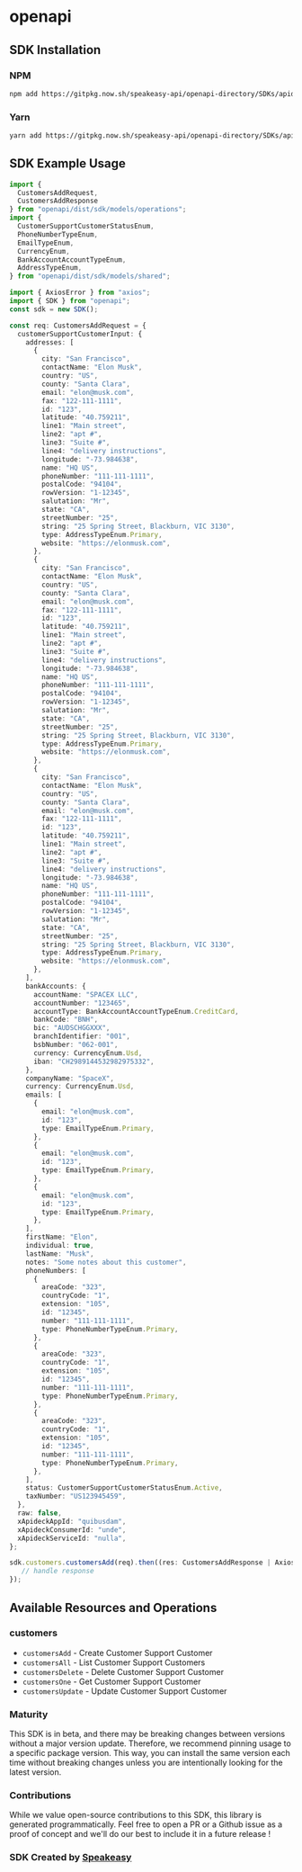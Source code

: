 # openapi

<!-- Start SDK Installation -->
## SDK Installation

### NPM

```bash
npm add https://gitpkg.now.sh/speakeasy-api/openapi-directory/SDKs/apideck.com/customer-support/9.1.2/typescript
```

### Yarn

```bash
yarn add https://gitpkg.now.sh/speakeasy-api/openapi-directory/SDKs/apideck.com/customer-support/9.1.2/typescript
```
<!-- End SDK Installation -->

## SDK Example Usage
<!-- Start SDK Example Usage -->
```typescript
import {
  CustomersAddRequest,
  CustomersAddResponse
} from "openapi/dist/sdk/models/operations";
import {
  CustomerSupportCustomerStatusEnum,
  PhoneNumberTypeEnum,
  EmailTypeEnum,
  CurrencyEnum,
  BankAccountAccountTypeEnum,
  AddressTypeEnum,
} from "openapi/dist/sdk/models/shared";

import { AxiosError } from "axios";
import { SDK } from "openapi";
const sdk = new SDK();

const req: CustomersAddRequest = {
  customerSupportCustomerInput: {
    addresses: [
      {
        city: "San Francisco",
        contactName: "Elon Musk",
        country: "US",
        county: "Santa Clara",
        email: "elon@musk.com",
        fax: "122-111-1111",
        id: "123",
        latitude: "40.759211",
        line1: "Main street",
        line2: "apt #",
        line3: "Suite #",
        line4: "delivery instructions",
        longitude: "-73.984638",
        name: "HQ US",
        phoneNumber: "111-111-1111",
        postalCode: "94104",
        rowVersion: "1-12345",
        salutation: "Mr",
        state: "CA",
        streetNumber: "25",
        string: "25 Spring Street, Blackburn, VIC 3130",
        type: AddressTypeEnum.Primary,
        website: "https://elonmusk.com",
      },
      {
        city: "San Francisco",
        contactName: "Elon Musk",
        country: "US",
        county: "Santa Clara",
        email: "elon@musk.com",
        fax: "122-111-1111",
        id: "123",
        latitude: "40.759211",
        line1: "Main street",
        line2: "apt #",
        line3: "Suite #",
        line4: "delivery instructions",
        longitude: "-73.984638",
        name: "HQ US",
        phoneNumber: "111-111-1111",
        postalCode: "94104",
        rowVersion: "1-12345",
        salutation: "Mr",
        state: "CA",
        streetNumber: "25",
        string: "25 Spring Street, Blackburn, VIC 3130",
        type: AddressTypeEnum.Primary,
        website: "https://elonmusk.com",
      },
      {
        city: "San Francisco",
        contactName: "Elon Musk",
        country: "US",
        county: "Santa Clara",
        email: "elon@musk.com",
        fax: "122-111-1111",
        id: "123",
        latitude: "40.759211",
        line1: "Main street",
        line2: "apt #",
        line3: "Suite #",
        line4: "delivery instructions",
        longitude: "-73.984638",
        name: "HQ US",
        phoneNumber: "111-111-1111",
        postalCode: "94104",
        rowVersion: "1-12345",
        salutation: "Mr",
        state: "CA",
        streetNumber: "25",
        string: "25 Spring Street, Blackburn, VIC 3130",
        type: AddressTypeEnum.Primary,
        website: "https://elonmusk.com",
      },
    ],
    bankAccounts: {
      accountName: "SPACEX LLC",
      accountNumber: "123465",
      accountType: BankAccountAccountTypeEnum.CreditCard,
      bankCode: "BNH",
      bic: "AUDSCHGGXXX",
      branchIdentifier: "001",
      bsbNumber: "062-001",
      currency: CurrencyEnum.Usd,
      iban: "CH2989144532982975332",
    },
    companyName: "SpaceX",
    currency: CurrencyEnum.Usd,
    emails: [
      {
        email: "elon@musk.com",
        id: "123",
        type: EmailTypeEnum.Primary,
      },
      {
        email: "elon@musk.com",
        id: "123",
        type: EmailTypeEnum.Primary,
      },
      {
        email: "elon@musk.com",
        id: "123",
        type: EmailTypeEnum.Primary,
      },
    ],
    firstName: "Elon",
    individual: true,
    lastName: "Musk",
    notes: "Some notes about this customer",
    phoneNumbers: [
      {
        areaCode: "323",
        countryCode: "1",
        extension: "105",
        id: "12345",
        number: "111-111-1111",
        type: PhoneNumberTypeEnum.Primary,
      },
      {
        areaCode: "323",
        countryCode: "1",
        extension: "105",
        id: "12345",
        number: "111-111-1111",
        type: PhoneNumberTypeEnum.Primary,
      },
      {
        areaCode: "323",
        countryCode: "1",
        extension: "105",
        id: "12345",
        number: "111-111-1111",
        type: PhoneNumberTypeEnum.Primary,
      },
    ],
    status: CustomerSupportCustomerStatusEnum.Active,
    taxNumber: "US123945459",
  },
  raw: false,
  xApideckAppId: "quibusdam",
  xApideckConsumerId: "unde",
  xApideckServiceId: "nulla",
};

sdk.customers.customersAdd(req).then((res: CustomersAddResponse | AxiosError) => {
   // handle response
});
```
<!-- End SDK Example Usage -->

<!-- Start SDK Available Operations -->
## Available Resources and Operations


### customers

* `customersAdd` - Create Customer Support Customer
* `customersAll` - List Customer Support Customers
* `customersDelete` - Delete Customer Support Customer
* `customersOne` - Get Customer Support Customer
* `customersUpdate` - Update Customer Support Customer
<!-- End SDK Available Operations -->

### Maturity

This SDK is in beta, and there may be breaking changes between versions without a major version update. Therefore, we recommend pinning usage
to a specific package version. This way, you can install the same version each time without breaking changes unless you are intentionally
looking for the latest version.

### Contributions

While we value open-source contributions to this SDK, this library is generated programmatically.
Feel free to open a PR or a Github issue as a proof of concept and we'll do our best to include it in a future release !

### SDK Created by [Speakeasy](https://docs.speakeasyapi.dev/docs/using-speakeasy/client-sdks)

